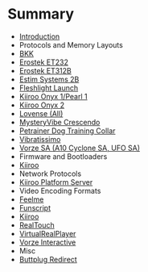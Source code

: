 # Summary

* [Introduction](README.md)
* Protocols and Memory Layouts
 * [BKK](hardware/bkk.md)
 * [Erostek ET232](hardware/erostek-et232.md)
 * [Erostek ET312B](hardware/erostek-et312b.md)
 * [Estim Systems 2B](hardware/estim-systems-2b.md)
 * [Fleshlight Launch](hardware/fleshlight-launch.md)
 * [Kiiroo Onyx 1/Pearl 1](hardware/kiiroo-onyx-pearl-1.md)
 * [Kiiroo Onyx 2](hardware/kiiroo-onyx-2.md)
 * [Lovense (All)](hardware/lovense.md)
 * [MysteryVibe Crescendo](hardware/mysteryvibe.md)
 * [Petrainer Dog Training Collar](hardware/petrainer.md)
 * [Vibratissimo](hardware/vibratissimo.md)
 * [Vorze SA (A10 Cyclone SA, UFO SA)](hardware/vorze-sa.md)
* Firmware and Bootloaders
 * [Kiiroo](firmware/kiiroo.md)
* Network Protocols
 * [Kiiroo Platform Server](network/kiiroo-platform-server.md)
* Video Encoding Formats
 * [Feelme](video-encoding-formats/feelme.md)
 * [Funscript](video-encoding-formats/funscript.md)
 * [Kiiroo](video-encoding-formats/kiiroo.md)
 * [RealTouch](video-encoding-formats/realtouch.md)
 * [VirtualRealPlayer](video-encoding-formats/virtualrealplayer.md)
 * [Vorze Interactive](video-encoding-formats/vorze-interactive.md)
* Misc
 * [Buttplug Redirect](misc/buttplug-redirect.md)
